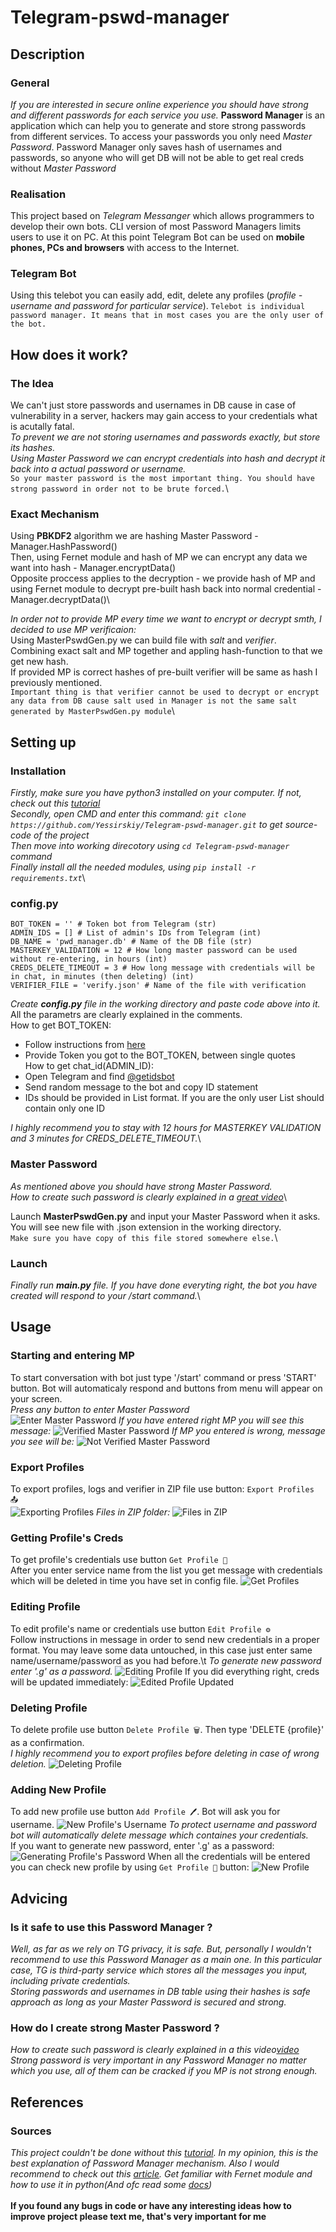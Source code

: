 # Telegram-pswd-manager

## Description
### General
_If you are interested in secure online experience you should have strong and different passwords for each service you use._
**Password Manager** is an application which can help you to generate and store strong passwords from different services.
To access your passwords you only need *Master Password*.
Password Manager only saves hash of usernames and passwords, so anyone who will get DB will not be able to get real creds without *Master Password*
### Realisation
This project based on *Telegram Messanger* which allows programmers to develop their own bots.
CLI version of most Password Managers limits users to use it on PC. 
At this point Telegram Bot can be used on **mobile phones, PCs and browsers** with access to the Internet.
### Telegram Bot
Using this telebot you can easily add, edit, delete any profiles (*profile - username and password for particular service*).
`Telebot is individual password manager. It means that in most cases you are the only user of the bot.`

## How does it work?
### The Idea
We can't just store passwords and usernames in DB cause in case of vulnerability in a server, hackers may gain access to your credentials what is acutally fatal.\
_To prevent we are not storing usernames and passwords exactly, but store its hashes._\
_Using Master Password we can encrypt credentials into hash and decrypt it back into a actual password or username._\
`So your master password is the most important thing. You should have strong password in order not to be brute forced.`\
### Exact Mechanism
Using **PBKDF2** algorithm we are hashing Master Password - Manager.HashPassword()\
Then, using Fernet module and hash of MP we can encrypt any data we want into hash - Manager.encryptData()\
Opposite proccess applies to the decryption - we provide hash of MP and using Fernet module to decrypt pre-built hash back into normal credential - Manager.decryptData()\

_In order not to provide MP every time we want to encrypt or decrypt smth, I decided to use MP verificaion:_\
Using MasterPswdGen.py we can build file with _salt_ and _verifier_.\
Combining exact salt and MP together and appling hash-function to that we get new hash. \
If provided MP is correct hashes of pre-built verifier will be same as hash I previously mentioned.\
`Important thing is that verifier cannot be used to decrypt or encrypt any data from DB cause salt used in Manager is not the same salt generated by MasterPswdGen.py module`\

## Setting up

### Installation

_Firstly, make sure you have python3 installed on your computer. If not, check out this [tutorial](https://www.youtube.com/watch?v=YYXdXT2l-Gg)_\
_Secondly, open CMD and enter this command: `git clone https://github.com/Yessirskiy/Telegram-pswd-manager.git` to get source-code of the project_\
_Then move into working direcotory using `cd Telegram-pswd-manager` command_\
_Finally install all the needed modules, using `pip install -r requirements.txt`_\

### config.py
```
BOT_TOKEN = '' # Token bot from Telegram (str)
ADMIN_IDS = [] # List of admin's IDs from Telegram (int)
DB_NAME = 'pwd_manager.db' # Name of the DB file (str)
MASTERKEY_VALIDATION = 12 # How long master password can be used without re-entering, in hours (int)
CREDS_DELETE_TIMEOUT = 3 # How long message with credentials will be in chat, in minutes (then deleting) (int)
VERIFIER_FILE = 'verify.json' # Name of the file with verification
```
_Create **config.py** file in the working directory and paste code above into it._\
All the parametrs are clearly explained in the comments.\
How to get BOT_TOKEN:
- Follow instructions from [here](https://core.telegram.org/bots#6-botfather)
- Provide Token you got to the BOT_TOKEN, between single quotes
\
How to get chat_id(ADMIN_ID):
- Open Telegram and find [@getidsbot](https://t.me/getidsbot)
- Send random message to the bot and copy ID statement
- IDs should be provided in List format. If you are the only user List should contain only one ID

_I highly recommend you to stay with 12 hours for MASTERKEY VALIDATION and 3 minutes for CREDS_DELETE_TIMEOUT._\
### Master Password
_As mentioned above you should have strong Master Password._\
_How to create such password is clearly explained in a [great video](https://www.youtube.com/watch?v=3NjQ9b3pgIg&t=572s)_\

Launch **MasterPswdGen.py** and input your Master Password when it asks.\
You will see new file with .json extension in the working directory.\
`Make sure you have copy of this file stored somewhere else.`\

### Launch
_Finally run **main.py** file. If you have done everyting right, the bot you have created will respond to your /start command._\

## Usage
### Starting and entering MP
To start conversation with bot just type '/start' command or press 'START' button. Bot will automaticaly respond and buttons from menu will appear on your screen.\
_Press any button to enter Master Password_\
![Enter Master Password](/docs/enter_mp.jpg)
_If you have entered right MP you will see this message:_
![Verified Master Password](/docs/verified_mp.jpg)
_If MP you entered is wrong, message you see will be:_
![Not Verified Master Password](/docs/not_verified_mp.jpg)
### Export Profiles
To export profiles, logs and verifier in ZIP file use button: `Export Profiles 📤`\
![Exporting Profiles](/docs/export_profiles.jpg)
_Files in ZIP folder:_
![Files in ZIP](/docs/exported_zip.png)
### Getting Profile's Creds
To get profile's credentials use button `Get Profile 🔑`\
After you enter service name from the list you get message with credentials which will be deleted in time you have set in config file.
![Get Profiles](/docs/get_profile_creds.jpg)
### Editing Profile
To edit profile's name or credentials use button `Edit Profile ⚙️`\
Follow instructions in message in order to send new credentials in a proper format. You may leave some data untouched, in this case just enter same name/username/password as you had before.\t
_To generate new password enter '.g' as a password._
![Editing Profile](/docs/edit_profile.jpg)
If you did everything right, creds will be updated immediately:
![Edited Profile Updated](/docs/edited_profile.jpg)
### Deleting Profile
To delete profile use button `Delete Profile 🗑️`. Then type 'DELETE {profile}' as a confirmation.\
_I highly recommend you to export profiles before deleting in case of wrong deletion._
![Deleting Profile](/docs/delete_profile.jpg)
### Adding New Profile
To add new profile use button `Add Profile 🖊️`. Bot will ask you for username.
![New Profile's Username](/docs/new_profile_username.jpg)
_To protect username and password bot will automatically delete message which containes your credentials._\
If you want to generate new password, enter '.g' as a password:
![Generating Profile's Password](/docs/new_profile_gen_pswd.jpg)
When all the credentials will be entered you can check new profile by using `Get Profile 🔑` button:
![New Profile](/docs/new_profile_done.jpg)

## Advicing
### Is it safe to use this Password Manager ?
_Well, as far as we rely on TG privacy, it is safe. But, personally I wouldn't recommend to use this Password Manager as a main one. In this particular case, TG is third-party service which stores all the messages you input, including private credentials._\
_Storing passwords and usernames in DB table using their hashes is safe approach as long as your Master Password is secured and strong._
### How do I create strong Master Password ?
_How to create such password is clearly explained in a this video[video](https://www.youtube.com/watch?v=3NjQ9b3pgIg&t=572s)_\
_Strong password is very important in any Password Manager no matter which you use, all of them can be cracked if you MP is not strong enough._

## References
### Sources
_This project couldn't be done without this [tutorial](https://www.youtube.com/watch?v=w68BBPDAWr8&t=567s). In my opinion, this is the best explanation of Password Manager mechanism._
_Also I would recommend to check out this [article](https://www.geeksforgeeks.org/fernet-symmetric-encryption-using-cryptography-module-in-python/). Get familiar with Fernet module and how to use it in python(And ofc read some [docs](https://cryptography.io/en/latest/fernet/))_
\
\
__If you found any bugs in code or have any interesting ideas how to improve project please text me, that's very important for me__







